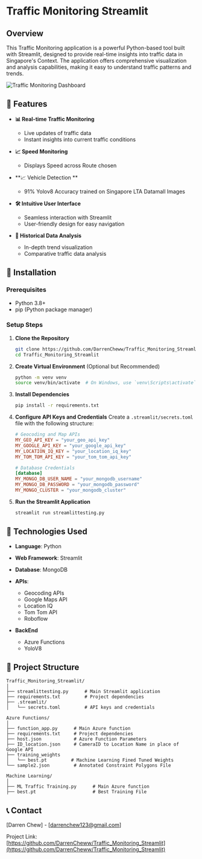 # Traffic Monitoring Streamlit

## Overview

This Traffic Monitoring application is a powerful Python-based tool built with Streamlit, designed to provide real-time insights into traffic data in Singapore's Context. The application offers comprehensive visualization and analysis capabilities, making it easy to understand traffic patterns and trends.

![Traffic Monitoring Dashboard](path_to_screenshot.png)

## 🌟 Features
- **📊 Real-time Traffic Monitoring**
  - Live updates of traffic data
  - Instant insights into current traffic conditions

- **📈 Speed Monitoring**
  - Displays Speed across Route chosen
    
- **📈 Vehicle Detection **
  - 91% Yolov8 Accuracy trained on Singapore LTA Datamall Images

- **🛠️ Intuitive User Interface**
  - Seamless interaction with Streamlit
  - User-friendly design for easy navigation

- **📅 Historical Data Analysis**
  - In-depth trend visualization
  - Comparative traffic data analysis

## 🚀 Installation

### Prerequisites
- Python 3.8+
- pip (Python package manager)

### Setup Steps

1. **Clone the Repository**
   ```bash
   git clone https://github.com/DarrenCheww/Traffic_Monitoring_Streamlit.git
   cd Traffic_Monitoring_Streamlit
   ```

2. **Create Virtual Environment** (Optional but Recommended)
   ```bash
   python -m venv venv
   source venv/bin/activate  # On Windows, use `venv\Scripts\activate`
   ```

3. **Install Dependencies**
   ```bash
   pip install -r requirements.txt
   ```

4. **Configure API Keys and Credentials**
   Create a `.streamlit/secrets.toml` file with the following structure:
   ```toml
   # Geocoding and Map APIs
   MY_GEO_API_KEY = "your_geo_api_key"
   MY_GOOGLE_API_KEY = "your_google_api_key"
   MY_LOCATION_IQ_KEY = "your_location_iq_key"
   MY_TOM_TOM_API_KEY = "your_tom_tom_api_key"

   # Database Credentials
   [database]
   MY_MONGO_DB_USER_NAME = "your_mongodb_username"
   MY_MONGO_DB_PASSWORD = "your_mongodb_password"
   MY_MONGO_CLUSTER = "your_mongodb_cluster"
   ```

5. **Run the Streamlit Application**
   ```bash
   streamlit run streamlittesting.py
   ```

## 🔧 Technologies Used

- **Language**: Python
- **Web Framework**: Streamlit
- **Database**: MongoDB
- **APIs**: 
  - Geocoding APIs
  - Google Maps API
  - Location IQ
  - Tom Tom API
  - Roboflow

- **BackEnd**
  - Azure Functions
  - YoloV8
    

## 📂 Project Structure

```
Traffic_Monitoring_Streamlit/
│
├── streamlittesting.py      # Main Streamlit application
├── requirements.txt         # Project dependencies
├── .streamlit/
│   └── secrets.toml         # API keys and credentials
```

```
Azure Functions/
│
├── function_app.py      # Main Azure function
├── requirements.txt     # Project dependencies
├── host.json            # Azure Function Parameters
├── ID_location.json     # CameraID to Location Name in place of Google API
├── training_weights    
│   └── best.pt         # Machine Learning Fined Tuned Weights
└── sample2.json         # Annotated Constraint Polygons File
```

```
Machine Learning/
│
├── ML Traffic Training.py      # Main Azure function
├── best.pt                     # Best Training File
```


## 📞 Contact

[Darren Chew] - [darrenchew123@gmail.com]

Project Link: [https://github.com/DarrenCheww/Traffic_Monitoring_Streamlit](https://github.com/DarrenCheww/Traffic_Monitoring_Streamlit)
